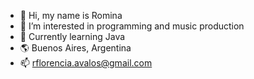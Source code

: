 - 👋 Hi, my name is Romina
- 👀 I’m interested in programming and music production
- 🌱 Currently learning Java
- 🌎 Buenos Aires, Argentina
- 📫 rflorencia.avalos@gmail.com

<!---
r0minaflorencia/r0minaflorencia is a ✨ special ✨ repository because its `README.md` (this file) appears on your GitHub profile.
You can click the Preview link to take a look at your changes.
--->
